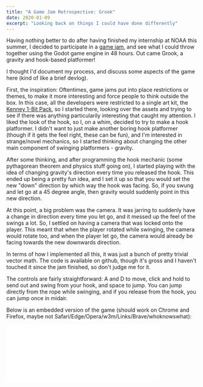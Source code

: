 ```yaml
---
title: "A Game Jam Retrospective: Grook"
date: 2020-01-09
excerpt: "Looking back on things I could have done differently"
---
```


Having nothing better to do after having finished my internship at NOAA this summer, I decided to participate in a <a href="https://itch.io/jam/miz-jam-1">game jam</a>, and see what I could throw together using the Godot game engine in 48 hours. Out came Grook, a gravity and hook-based platformer!

I thought I'd document my process, and discuss some aspects of the game here (kind of like a brief devlog).

First, the inspiration: Oftentimes, game jams put into place restrictions or themes, to make it more interesting and force people to think outside the box. In this case, all the developers were restricted to a single art kit, the <a href="https://kenney.nl/assets/bit-pack">Kenney 1-Bit Pack</a>, so I started there, looking over the assets and trying to see if there was anything particularily interesting that caught my attention. I liked the look of the hook, so I, on a whim, decided to try to make a hook platformer. I didn't want to just make another boring hook platformer (though if it gets the feel right, these can be fun), and I'm interested in strange/novel mechanics, so I started thinking about changing the other main component of swinging platformers - gravity. 

After some thinking, and after programming the hook mechanic (some pythagorean theorem and physics stuff going on), I started playing with the idea of changing gravity's direction every time you released the hook. This ended up being a pretty fun idea, and I set it up so that you would set the new "down" direction by which way the hook was facing. So, if you swung and let go at a 45 degree angle, then gravity would suddenly point in this new direction.

At this point, a big problem was the camera. It was jarring to suddenly have a change in direction every time you let go, and it messed up the feel of the swings a lot. So, I settled on having a camera that was locked onto the player. This meant that when the player rotated while swinging, the camera would rotate too, and when the player let go, the camera would already be facing towards the new downwards direction.

In terms of how I implemented all this, it was just a bunch of pretty trivial vector math. The code is available on github, though it's gross and I haven't touched it since the jam finished, so don't judge me for it.

The controls are fairly straightforward: A and D to move, click and hold to send out and swing from your hook, and space to jump. You can jump directly from the rope while swinging, and if you release from the hook, you can jump once in midair.

Below is an embedded version of the game (should work on Chrome and Firefox, maybe not Safari/Edge/Opera/w3m/Links/Brave/whoknowswhat):

<iframe mozallowfullscreen="true" allow="autoplay; fullscreen *;" src="../attachments/grook/grook.html" msallowfullscreen="true" scrolling="no" allowfullscreen="true" webkitallowfullscreen="true" id="game_drop" allowtransparency="true" frameborder="0" width="80%"></iframe>

